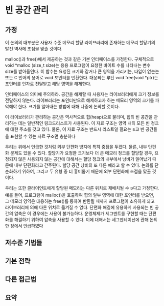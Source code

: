# 빈 공간 관리

## 가정

이 논의의 대부분은 사용자 수준 메모리 할당 라이브러리에 존재하는 메모리 할당기의 발전 역사에 초점을 맞출 것이다.

malloc()과 free()에서 제공하는 것과 같은 기본 인터페이스를 가정한다. 구체적으로 void *malloc (size_t size)는 응용 프로그램이 요청한 바이트 수를 나타내는 변수 size를 받아들인다. 이 함수는 요청된 크기와 같거나 큰 영역을 가리키는, 타입이 없는는 또는 C 언어의 용어로 void 포인터를 반환한다. 대응되는 루틴 void free(void *ptr)는 포인터를 인자로 전달받고 해당 영역을 해제한다.

인터페이스의 의미에 주의하라. 공간을 해제할 때 사용자는 라이브러리에게 크기 정보를 전달하지 않는다. 라이브러리는 포인터만으로 해제하고자 하는 메모리 영역의 크기를 파악해야 한다. 크기를 알아내는 방법에 대해 나중에 논의할 것이다.

이 라이브러리가 관리하는 공간은 역사적으로 힙(heap)으로 불리며, 힙의 빈 공간을 관리하는 데는 일반적인 링크드리스트가 사용된다. 이 자료 구조는 영역 내의 모든 빈 청크에 대한 주소를 갖고 있다. 물론, 이 자료 구조는 반드시 리스트일 필요는 ᨧ고 빈 공간들을 표현할 수 있는 자료 구조면 충분하다

우리는 위에서 언급한 것처럼 외부 단편화 방지에 특히 중점을 두겠다. 물론, 내부 단편화 문제도 있을 수 있다. 할당기가 요청한 크기보다 더 큰 메모리 청크를 할당할 경우, 요청되지 않은 사용되지 않는 공간에 대해서는 할당 청크의 내부에서 낭비가 일어났기 때문에 내부 단편화라고 간주된다. 할당 공간 낭비의 또 다른 예라고 할 수 있다. 논의를 단순화하기 위하여, 그리고 두 유형 중 더 흥미롭기 때문에 외부 단편화에 초점을 맞출 것이다.

우리는 또한 클라이언트에게 할당된 메모리는 다른 위치로 재배치될 수 ᨧ다고 가정한다. 예를 들어, 프로그램이 malloc()을 호출하여 힙의 일부 영역에 대한 포인터를 받으면, 그 메모리 영역은 대응하는 free()를 통하여 반환될 때까지 프로그램이 소유하게 되고 라이브러리에 의해 다른 위치로 옮겨질 수 없다. 단편화 해결에 유용하게 사용되는 빈 공간의 압축은 이 경우에는 사용이 불가능하다. 운영체제가 세그멘트를 구현할 때는 단편화를 해결하기 위하여 압축을 사용할 수 있다. 이에 대해서는 세그멘테이션에 관해 논의한 장에서 언급하였다

## 저수준 기법들

## 기본 전략

## 다른 접근법

## 요약
